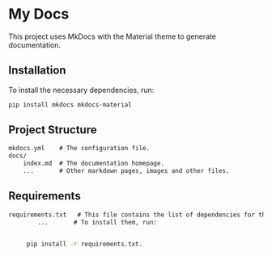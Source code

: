 # My Docs

This project uses MkDocs with the Material theme to generate documentation.

## Installation

To install the necessary dependencies, run:

```bash
pip install mkdocs mkdocs-material
```

## Project Structure

```markdown
mkdocs.yml    # The configuration file.
docs/
    index.md  # The documentation homepage.
    ...       # Other markdown pages, images and other files.
```
## Requirements

```markdown
requirements.txt   # This file contains the list of dependencies for this project.
        ...       # To install them, run: 
        
```
```bash        
     pip install -r requirements.txt.
```
